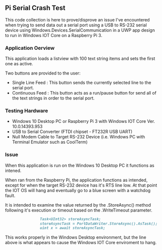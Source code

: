  ## Pi Serial Crash Test

This code collection is here to prove/disprove an issue I've encountered when trying to send data out a serial port using a USB to RS-232 serial device using Windows.Devices.SerialCommunication in a UWP app design to run in Windows IOT Core on a Raspberry Pi 3.

### Application Oerview

This application loads a listview with 100 text string items and sets the first one as active.

Two buttons are provided to the user:

- Single Line Feed : This button sends the currently selected line to the serial port.
- Continuous Feed : This button acts as a run/pause button for send all of the text strings in order to the serial port.

### Testing Hardware

- Windows 10 Desktop PC or Raspberry Pi 3 with Windows IOT Core Ver. 10.0.14393.953
- USB to Serial Converter (FTDI chipset - FT232R USB UART)
- Null Modem Cable to Target RS-232 Device (i.e. Windows PC with Terminal Emulator such as CoolTerm)

### Issue

When this application is run on the Windows 10 Desktop PC it functions as intened.

When ran from the Raspberry Pi, the application functions as intended, except for when the target RS-232 device has it's RTS line low.  At that point the IOT OS will hang and eventually go to a blue screen with a watchdog fault.

It is intended to examine the value returned by the .StoreAsync() method following it's execution or timeout based on the .WriteTimeout parameter. 

```markdown
                Task<UInt32> storeAsyncTask;
                storeAsyncTask = PortDataWriter.StoreAsync().AsTask();
                uint x = await storeAsyncTask;
```

This works properly in the Windows Desktop environment, but the line above is what appears to cause the Windows IOT Core enviroment to hang.
